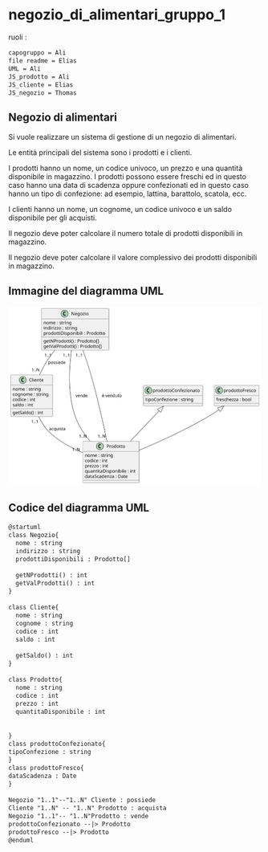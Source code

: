 # negozio_di_alimentari_gruppo_1
ruoli : 

    capogruppo = Ali
    file readme = Elias   
    UML = Ali
    JS_prodotto = Ali
    JS_cliente = Elias
    JS_negozio = Thomas

## Negozio di alimentari

Si vuole realizzare un sistema di gestione di un negozio di alimentari. 

Le entità principali del sistema sono i prodotti e i clienti. 

I prodotti hanno un nome, un codice univoco, un prezzo e una quantità disponibile in magazzino. I prodotti possono essere 
freschi ed in questo caso hanno una data di scadenza oppure confezionati ed in questo caso hanno un tipo di confezione: ad 
esempio, lattina, barattolo, scatola, ecc.

I clienti hanno un nome, un cognome, un codice univoco e un saldo disponibile per gli acquisti.

Il negozio deve poter calcolare il numero totale di prodotti disponibili in magazzino.

Il negozio deve poter calcolare il valore complessivo dei prodotti disponibili in magazzino.


## Immagine del diagramma UML
![Negozio di alimentari](https://github.com/AliBarakovic/negozio_di_alimentari_gruppo_1/blob/main/negozioAlimentari/UML/negozioAlimentariUML.svg?raw=true)
## Codice del diagramma UML

``` plantUml
@startuml
class Negozio{
  nome : string
  indirizzo : string
  prodottiDisponibili : Prodotto[]

  getNProdotti() : int
  getValProdotti() : int
}

class Cliente{
  nome : string
  cognome : string
  codice : int
  saldo : int
  
  getSaldo() : int
}

class Prodotto{
  nome : string
  codice : int
  prezzo : int
  quantitaDisponibile : int

  
}
class prodottoConfezionato{
tipoConfezione : string
}
class prodottoFresco{
dataScadenza : Date  
}

Negozio "1..1"--"1..N" Cliente : possiede
Cliente "1..N" -- "1..N" Prodotto : acquista
Negozio "1..1"-- "1..N"Prodotto : vende
prodottoConfezionato --|> Prodotto
prodottoFresco --|> Prodotto
@enduml
```


